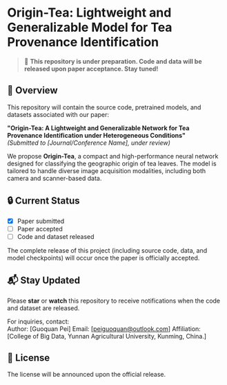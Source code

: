 # Origin-Tea: Lightweight and Generalizable Model for Tea Provenance Identification

> 🚧 **This repository is under preparation. Code and data will be released upon paper acceptance. Stay tuned!**

## 📌 Overview

This repository will contain the source code, pretrained models, and datasets associated with our paper:

**"Origin-Tea: A Lightweight and Generalizable Network for Tea Provenance Identification under Heterogeneous Conditions"**  
*(Submitted to [Journal/Conference Name], under review)*

We propose **Origin-Tea**, a compact and high-performance neural network designed for classifying the geographic origin of tea leaves. The model is tailored to handle diverse image acquisition modalities, including both camera and scanner-based data.

## 🔒 Current Status

- [x] Paper submitted  
- [ ] Paper accepted  
- [ ] Code and dataset released

The complete release of this project (including source code, data, and model checkpoints) will occur once the paper is officially accepted.

## 📬 Stay Updated

Please **star** or **watch** this repository to receive notifications when the code and dataset are released.

For inquiries, contact:  
Author: [Guoquan Pei]
Email: [peiguoquan@outlook.com]
Affiliation: [College of Big Data, Yunnan Agricultural University, Kunming, China.]


## 📄 License

The license will be announced upon the official release.
